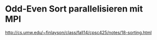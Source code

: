 # Odd-Even Sort parallelisieren mit MPI
http://cs.umw.edu/~finlayson/class/fall14/cpsc425/notes/18-sorting.html

